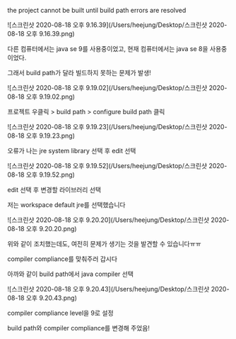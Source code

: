 the project cannot be built until build path errors are resolved

![스크린샷 2020-08-18 오후 9.16.39](/Users/heejung/Desktop/스크린샷 2020-08-18 오후 9.16.39.png)

다른 컴퓨터에서는 java se 9를 사용중이었고, 현재 컴퓨터에서는 java se 8을 사용중이었다.

그래서 build path가 달라 빌드하지 못하는 문제가 발생!

![스크린샷 2020-08-18 오후 9.19.02](/Users/heejung/Desktop/스크린샷 2020-08-18 오후 9.19.02.png)

프로젝트 우클릭 > build path > configure build path 클릭



![스크린샷 2020-08-18 오후 9.19.23](/Users/heejung/Desktop/스크린샷 2020-08-18 오후 9.19.23.png)

오류가 나는 jre system library 선택 후 edit 선택





![스크린샷 2020-08-18 오후 9.19.52](/Users/heejung/Desktop/스크린샷 2020-08-18 오후 9.19.52.png)

edit 선택 후 변경할 라이브러리 선택

저는 workspace default jre를 선택했습니다



![스크린샷 2020-08-18 오후 9.20.20](/Users/heejung/Desktop/스크린샷 2020-08-18 오후 9.20.20.png)

위와 같이 조치했는데도, 여전히 문제가 생기는 것을 발견할 수 있습니다ㅠㅠ

compiler compliance를 맞춰주러 갑시다

아까와 같이 build path에서 java compiler 선택



![스크린샷 2020-08-18 오후 9.20.43](/Users/heejung/Desktop/스크린샷 2020-08-18 오후 9.20.43.png)

compiler compliance level을 9로 설정



build path와 compiler compliance를 변경해 주었음!

